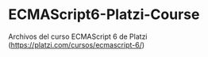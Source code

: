 # ECMAScript6-Platzi-Course

Archivos del curso ECMAScript 6 de Platzi (https://platzi.com/cursos/ecmascript-6/)
